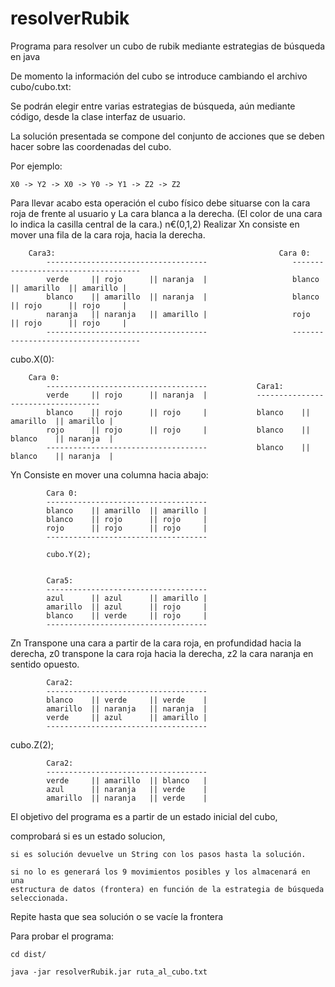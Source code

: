 # resolverRubik
Programa para resolver un cubo de rubik mediante estrategias de búsqueda en java

De momento la información del cubo se introduce cambiando el archivo cubo/cubo.txt:

Se podrán elegir entre varias estrategias de búsqueda, aún mediante código, desde la clase interfaz de usuario.

La solución presentada se compone del conjunto de acciones que se deben hacer sobre las coordenadas del cubo.

Por ejemplo:

    X0 -> Y2 -> X0 -> Y0 -> Y1 -> Z2 -> Z2 

Para llevar acabo esta operación el cubo físico debe situarse con la cara roja de frente al usuario y
La cara blanca a la derecha.
(El color de una cara lo indica la casilla central de la cara.)
n€(0,1,2)
Realizar Xn consiste en mover una fila de la cara roja, hacia la derecha. 
    

        Cara3:                                                  Cara 0:
            ------------------------------------                   ------------------------------------
            verde     || rojo      || naranja  |                   blanco    || amarillo  || amarillo |
            blanco    || amarillo  || naranja  |                   blanco    || rojo      || rojo     |
            naranja   || naranja   || amarillo |                   rojo      || rojo      || rojo     |
            ------------------------------------                   ------------------------------------

   cubo.X(0):


        Cara 0:
            ------------------------------------           Cara1:
            verde     || rojo      || naranja  |           -----------------------------------
            blanco    || rojo      || rojo     |           blanco    || amarillo  || amarillo |
            rojo      || rojo      || rojo     |           blanco    || blanco    || naranja  |
            ------------------------------------           blanco    || blanco    || naranja  |


Yn Consiste en mover una columna hacia abajo:

            Cara 0:
            ------------------------------------
            blanco    || amarillo  || amarillo |
            blanco    || rojo      || rojo     |
            rojo      || rojo      || rojo     |
            ------------------------------------
            
            cubo.Y(2);


            Cara5:
            ------------------------------------
            azul      || azul      || amarillo |
            amarillo  || azul      || rojo     |
            blanco    || verde     || rojo     |
            ------------------------------------


Zn Transpone una cara a partir de la cara roja, en profundidad hacia la derecha, z0 transpone la cara roja hacia la derecha, z2 la cara naranja en sentido opuesto.


            Cara2:
            ------------------------------------
            blanco    || verde     || verde    |
            amarillo  || naranja   || naranja  |
            verde     || azul      || amarillo |
            ------------------------------------
            
cubo.Z(2);

            Cara2:
            ------------------------------------
            verde     || amarillo  || blanco   |
            azul      || naranja   || verde    |
            amarillo  || naranja   || verde    |




El objetivo del programa es a partir de un estado inicial del cubo, 

comprobará si es un estado solucion, 

    si es solución devuelve un String con los pasos hasta la solución.

    si no lo es generará los 9 movimientos posibles y los almacenará en una
    estructura de datos (frontera) en función de la estrategia de búsqueda seleccionada.

Repite hasta que sea solución o se vacíe la frontera

Para probar el programa:

    cd dist/

    java -jar resolverRubik.jar ruta_al_cubo.txt
    


